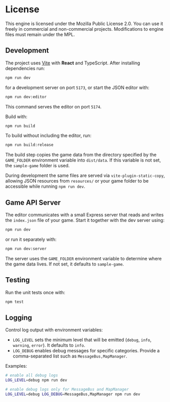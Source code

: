 # License

This engine is licensed under the Mozilla Public License 2.0. You can use it freely in commercial and non-commercial projects. Modifications to engine files must remain under the MPL.

## Development

The project uses [Vite](https://vitejs.dev/) with **React** and TypeScript. After installing dependencies run:

```bash
npm run dev
```

for a development server on port `5173`, or start the JSON editor with:

```bash
npm run dev:editor
```

This command serves the editor on port `5174`.

Build with:

```bash
npm run build
```

To build without including the editor, run:

```bash
npm run build:release
```

The build step copies the game data from the directory specified by the
`GAME_FOLDER` environment variable into `dist/data`. If this variable is not
set, the `sample-game` folder is used.

During development the same files are served via `vite-plugin-static-copy`,
allowing JSON resources from `resources/` or your game folder to be accessible
while running `npm run dev`.

## Game API Server

The editor communicates with a small Express server that reads and writes the
`index.json` file of your game. Start it together with the dev server using:

```bash
npm run dev
```

or run it separately with:

```bash
npm run dev:server
```

The server uses the `GAME_FOLDER` environment variable to determine where the
game data lives. If not set, it defaults to `sample-game`.

## Testing

Run the unit tests once with:

```bash
npm test
```

## Logging

Control log output with environment variables:

- `LOG_LEVEL` sets the minimum level that will be emitted (`debug`, `info`, `warning`, `error`). It defaults to `info`.
- `LOG_DEBUG` enables debug messages for specific categories. Provide a comma-separated list such as `MessageBus,MapManager`.

Examples:

```bash
# enable all debug logs
LOG_LEVEL=debug npm run dev

# enable debug logs only for MessageBus and MapManager
LOG_LEVEL=debug LOG_DEBUG=MessageBus,MapManager npm run dev
```

